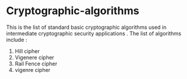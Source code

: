 # Cryptographic-algorithms

This is the list of standard basic cryptographic algorithms used in intermediate cryptographic security applications .
The list of algorithms include :
1. Hill cipher
2. Vigenere cipher
3. Rail Fence cipher
4. vigenre cipher
